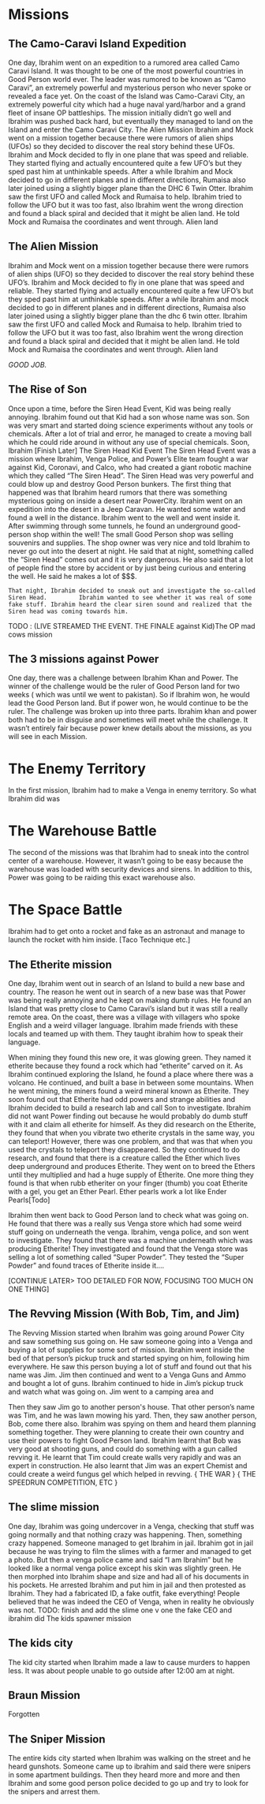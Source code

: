
# Missions

## The Camo-Caravi Island Expedition
One day, Ibrahim went on an expedition to a rumored area called Camo Caravi Island. It was thought to be one of the most powerful countries in Good Person world ever. The leader was rumored to be known as “Camo Caravi”, an extremely powerful and mysterious person who never spoke or revealed a face yet. On the coast of the Island was Camo-Caravi City, an extremely powerful city which had a huge naval yard/harbor and a grand fleet of insane OP battleships. The mission initially didn’t go well and Ibrahim was pushed back hard, but eventually they managed to land on the Island and enter the Camo Caravi City.
The Alien Mission
Ibrahim and Mock went on a mission together because there were rumors of alien ships (UFOs) so they decided to discover the real story behind these UFOs. Ibrahim and Mock decided to fly in one plane that was speed and reliable. They started flying and actually encountered quite a few UFO’s but they sped past him at unthinkable speeds. After a while Ibrahim and Mock decided to go in different planes and in different directions, Rumaisa also later joined using a slightly bigger plane than the DHC 6 Twin Otter. Ibrahim saw the first UFO and called Mock and Rumaisa to help. Ibrahim tried to follow the UFO but it was too fast, also Ibrahim went the wrong direction and found a black spiral and decided that it might be alien land. He told Mock and Rumaisa the coordinates and went through. Alien land  

## The Alien Mission
Ibrahim and Mock went on a mission together because there were rumors of alien ships (UFO) so they decided to discover the real story behind these UFO’s. Ibrahim and Mock decided to fly in one plane that was speed and reliable. They started flying and actually encountered quite a few UFO’s but they sped past him at unthinkable speeds. After a while Ibrahim and mock decided to go in different planes and in different directions, Rumaisa also later joined using a slightly bigger plane than the dhc 6 twin otter. Ibrahim saw the first UFO and called Mock and Rumaisa to help. Ibrahim tried to follow the UFO but it was too fast, also Ibrahim went the wrong direction and found a black spiral and decided that it might be alien land. He told Mock and Rumaisa the coordinates and went through. Alien land  

*GOOD JOB.*

## The Rise of Son
Once upon a time, before the Siren Head Event, Kid was being really annoying. Ibrahim found out that Kid had a son whose name was son. Son was very smart and started doing science experiments without any tools or chemicals. After a lot of trial and error, he managed to create a moving ball which he could ride around in without any use of special chemicals. Soon, Ibrahim [Finish Later]
The Siren Head Kid Event
The Siren Head Event was a mission where Ibrahim, Venga Police, and Power’s Elite team fought a war against Kid, Coronavi, and Calco, who had created a giant robotic machine which they called “The Siren Head”. The Siren Head was very powerful and could blow up and destroy Good Person bunkers. The first thing that happened was that Ibrahim heard rumors that there was something mysterious going on inside a desert near PowerCity. Ibrahim went on an expedition into the desert in a Jeep Caravan. He wanted some water and found a well in the distance. Ibrahim went to the well and went inside it. After swimming through some tunnels, he found an underground good-person shop within the well! The small Good Person shop was selling souvenirs and supplies. The shop owner was very nice and told Ibrahim to never go out into the desert at night. He said that at night, something called the “Siren Head” comes out and it is very dangerous. He also said that a lot of people find the store by accident or by just being curious and entering the well. He said he makes a lot of $$$. 

	That night, Ibrahim decided to sneak out and investigate the so-called Siren Head.         Ibrahim wanted to see whether it was real of some fake stuff. Ibrahim heard the clear siren sound and realized that the Siren head was coming towards him.
TODO : (LIVE STREAMED THE EVENT. THE FINALE against Kid)The OP mad cows mission

## The 3 missions against Power
One day, there was a challenge between Ibrahim Khan and Power. The winner of the challenge would be the ruler of Good Person land for two weeks ( which was until we went to pakistan). So if Ibrahim won, he would lead the Good Person land. But if power won, he would continue to be the ruler. The challenge was broken up into three parts. Ibrahim khan and power both had to be in disguise and sometimes will meet while the challenge. 
It wasn’t entirely fair because power knew details about the missions, as you will see in each Mission.
# The Enemy Territory 
  In the first mission, Ibrahim had to make a Venga in enemy territory. So what Ibrahim did was 
# The Warehouse Battle
  The second of the missions was that Ibrahim had to sneak into the control center of a warehouse. However, it wasn’t going to be easy because the warehouse was loaded with security devices and sirens. In addition to this, Power was going to be raiding this exact warehouse also. 
# The Space Battle
  Ibrahim had to get onto a rocket and fake as an astronaut and manage to launch the rocket with him inside. [Taco Technique etc.]
## The Etherite mission
  One day, Ibrahim went out in search of an Island to build a new base and country. The reason he went out in search of a new base was that Power was being really annoying and he kept on making dumb rules. He found an Island that was pretty close to Camo Caravi’s island but it was still a really remote area. On the coast, there was a village with villagers who spoke English and a weird villager language. Ibrahim made friends with these locals and teamed up with them. They taught ibrahim how to speak their language.

  When mining they found this new ore, it was glowing green. They named it etherite because they found a rock which had “etherite” carved on it. As Ibrahim continued exploring the Island, he found a place where there was a volcano. He continued, and built a base in between some mountains. When he went mining, the miners found a weird mineral known as Etherite. They soon found out that Etherite had odd powers and strange abilities and Ibrahim decided to build a research lab and call Son to investigate. Ibrahim did not want Power finding out because he would probably do dumb stuff with it and claim all etherite for himself. As they did research on the Etherite, they found that when you vibrate two etherite crystals in the same way, you can teleport! However, there was one problem, and that was that when you used the crystals to teleport they disappeared. So they continued to do research, and found that there is a creature called the Ether which lives deep underground and produces Etherite. They went on to breed the Ethers until they multiplied and had a huge supply of Etherite. One more thing they found is that when rubb etheriter on your finger (thumb) you coat Etherite with a gel, you get an Ether Pearl. Ether pearls work a lot like Ender Pearls[Todo]

  Ibrahim then went back to Good Person land to check what was going on. He found that there was a really sus Venga store which had some weird stuff going on underneath the venga. Ibrahim,  venga police, and son went to investigate. They found that there was a machine underneath which was producing Etherite! They investigated and found that the Venga store was selling a lot of something called “Super Powder”. They tested the “Super Powder” and found traces of Etherite inside it….

[CONTINUE LATER> TOO DETAILED FOR NOW, FOCUSING TOO MUCH ON ONE THING]

## The Revving Mission (With Bob, Tim, and Jim)
  The Revving Mission started when Ibrahim was going around Power City and saw something sus going on. He saw someone going into a Venga and buying a lot of supplies for some sort of mission. Ibrahim went inside the bed of that person’s pickup truck and started spying on him, following him everywhere. He saw this person buying a lot of stuff and found out that his name was Jim. Jim then continued and went to a Venga Guns and Ammo and bought a lot of guns. Ibrahim continued to hide in Jim’s pickup truck and watch what was going on. Jim went to a camping area and

  Then they saw Jim go to another person's house. That other person’s name was Tim, and he was lawn mowing his yard. Then, they saw another person, Bob, come there also. Ibrahim was spying on them and heard them planning something together. They were planning to create their own country and use their powers to fight Good Person land. Ibrahim learnt that Bob was very good at shooting guns, and could do something with a gun called revving it. He learnt that Tim could create walls very rapidly and was an expert in construction. He also learnt that Jim was an expert Chemist and could create a weird fungus gel which helped in revving. { THE WAR } { THE SPEEDRUN COMPETITION, ETC }









## The slime mission

  One day, Ibrahim was going undercover in a Venga, checking that stuff was going normally and that nothing crazy was happening. Then, something crazy happened. Someone managed to get Ibrahim in jail. Ibrahim got in jail because he was trying to film the slimes with a farmer and managed to get a photo. But then a venga police came and said “I am Ibrahim” but he looked like a normal venga police except his skin was slightly green. He then morphed into Ibrahim shape and size and had all of his documents in his pockets. He arrested Ibrahim and put him in jail and then protested as Ibrahim. They had a fabricated ID, a fake outfit, fake everything! People believed that he was indeed the CEO of Venga, when in reality he obviously was not. TODO: finish and add the slime one v one the fake CEO and ibrahim did 
 The kids spawner mission

## The kids city 
  The kid city started when Ibrahim made a law to cause murders to happen less. It was about people unable to go outside after 12:00 am at night. 

## Braun Mission 
  Forgotten



## The Sniper Mission
  The entire kids city started when Ibrahim was walking on the street and he heard gunshots. Someone came up to ibrahim and said there were snipers in some apartment buildings. Then they heard more and more and then Ibrahim and some good person police decided to go up and try to look for the snipers and arrest them. 
